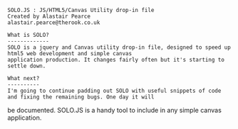 	SOLO.JS : JS/HTML5/Canvas Utility drop-in file
	Created by Alastair Pearce
	alastair.pearce@therook.co.uk

	What is SOLO?
	-------------
	SOLO is a jquery and Canvas utility drop-in file, designed to speed up html5 web development and simple canvas
	application production. It changes fairly often but it's starting to settle down.

	What next?
	----------
	I'm going to continue padding out SOLO with useful snippets of code and fixing the remaining bugs. One day it will
  be documented. SOLO.JS is a handy tool to include	in any simple canvas application.